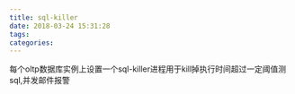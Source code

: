 ```yaml
---
title: sql-killer
date: 2018-03-24 15:31:28
tags:
categories:
---
```

每个oltp数据库实例上设置一个sql-killer进程用于kill掉执行时间超过一定阈值测sql,并发邮件报警